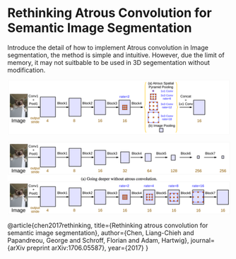 # Rethinking Atrous Convolution for Semantic Image Segmentation

Introduce the detail of how to implement Atrous convolution in Image segmentation, the method is simple and intuitive. However, due the limit of memory, it may not suitbable to be used in 3D segementation without modification.

![ Cascaded modules without and with atrous convolution](https://github.com/fandulu/paper-notes/blob/master/images/Rethinking%20Atrous%20Convolution%20for%20Semantic%20Image%20Segmentation_0.png)


![ Parallel modules with atrous convolution (ASPP), augmented with image-level features](https://github.com/fandulu/paper-notes/blob/master/images/Rethinking%20Atrous%20Convolution%20for%20Semantic%20Image%20Segmentation_1.png)


@article{chen2017rethinking,
  title={Rethinking atrous convolution for semantic image segmentation},
  author={Chen, Liang-Chieh and Papandreou, George and Schroff, Florian and Adam, Hartwig},
  journal={arXiv preprint arXiv:1706.05587},
  year={2017}
}
